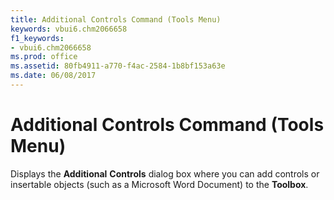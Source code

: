 ```yaml
---
title: Additional Controls Command (Tools Menu)
keywords: vbui6.chm2066658
f1_keywords:
- vbui6.chm2066658
ms.prod: office
ms.assetid: 80fb4911-a770-f4ac-2584-1b8bf153a63e
ms.date: 06/08/2017
---
```



# Additional Controls Command (Tools Menu)

Displays the  **Additional** **Controls** dialog box where you can add controls or insertable objects (such as a Microsoft Word Document) to the **Toolbox**.


